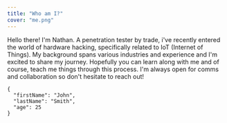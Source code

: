 ```yaml
---
title: "Who am I?"
cover: "me.png"
---
```



Hello there! I'm Nathan. A penetration tester by trade, i've recently entered the world of hardware hacking, specifically related to IoT (Internet of Things). My background spans various industries and experience and I'm excited to share my journey. Hopefully you can learn along with me and of course, teach me things through this process.  I'm always open for comms and collaboration so don't hesitate to reach out!

```
{
  "firstName": "John",
  "lastName": "Smith",
  "age": 25
}
```